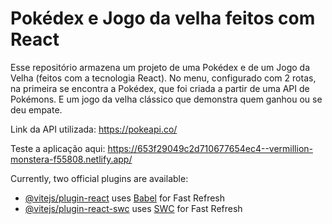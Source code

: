 # Pokédex e Jogo da velha feitos com React

Esse repositório armazena um projeto de uma Pokédex e de um Jogo da Velha (feitos com a tecnologia React).
No menu, configurado com 2 rotas, na primeira se encontra a Pokédex, que foi criada a partir de uma API de Pokémons.
E um jogo da velha clássico que demonstra quem ganhou ou se deu empate.

Link da API utilizada:
https://pokeapi.co/ 

Teste a aplicação aqui: https://653f29049c2d710677654ec4--vermillion-monstera-f55808.netlify.app/

Currently, two official plugins are available:

- [@vitejs/plugin-react](https://github.com/vitejs/vite-plugin-react/blob/main/packages/plugin-react/README.md) uses [Babel](https://babeljs.io/) for Fast Refresh
- [@vitejs/plugin-react-swc](https://github.com/vitejs/vite-plugin-react-swc) uses [SWC](https://swc.rs/) for Fast Refresh
